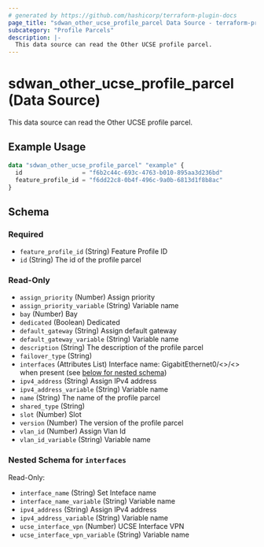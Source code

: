 ```yaml
---
# generated by https://github.com/hashicorp/terraform-plugin-docs
page_title: "sdwan_other_ucse_profile_parcel Data Source - terraform-provider-sdwan"
subcategory: "Profile Parcels"
description: |-
  This data source can read the Other UCSE profile parcel.
---
```


# sdwan_other_ucse_profile_parcel (Data Source)

This data source can read the Other UCSE profile parcel.

## Example Usage

```terraform
data "sdwan_other_ucse_profile_parcel" "example" {
  id                 = "f6b2c44c-693c-4763-b010-895aa3d236bd"
  feature_profile_id = "f6dd22c8-0b4f-496c-9a0b-6813d1f8b8ac"
}
```

<!-- schema generated by tfplugindocs -->
## Schema

### Required

- `feature_profile_id` (String) Feature Profile ID
- `id` (String) The id of the profile parcel

### Read-Only

- `assign_priority` (Number) Assign priority
- `assign_priority_variable` (String) Variable name
- `bay` (Number) Bay
- `dedicated` (Boolean) Dedicated
- `default_gateway` (String) Assign default gateway
- `default_gateway_variable` (String) Variable name
- `description` (String) The description of the profile parcel
- `failover_type` (String)
- `interfaces` (Attributes List) Interface name: GigabitEthernet0/<>/<> when present (see [below for nested schema](#nestedatt--interfaces))
- `ipv4_address` (String) Assign IPv4 address
- `ipv4_address_variable` (String) Variable name
- `name` (String) The name of the profile parcel
- `shared_type` (String)
- `slot` (Number) Slot
- `version` (Number) The version of the profile parcel
- `vlan_id` (Number) Assign Vlan Id
- `vlan_id_variable` (String) Variable name

<a id="nestedatt--interfaces"></a>
### Nested Schema for `interfaces`

Read-Only:

- `interface_name` (String) Set Inteface name
- `interface_name_variable` (String) Variable name
- `ipv4_address` (String) Assign IPv4 address
- `ipv4_address_variable` (String) Variable name
- `ucse_interface_vpn` (Number) UCSE Interface VPN
- `ucse_interface_vpn_variable` (String) Variable name
